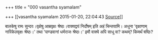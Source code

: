 +++
title = "000 vasantha syamalam"

+++
[[vasantha syamalam	2015-01-20, 22:04:43 [Source](https://groups.google.com/g/samskrita/c/qexBSNdGX2c)]]



बालकेषु रामः सुन्दरः।वृक्षेषु आम्रवृक्षः श्रेष्ठः।वाक्यद्वयं निर्दोषम् इति अहं चिन्तयामि। अधुना 'वृक्षाणाम् नारिकेलवृक्षः श्रेष्ठः।' तथा 'पाण्डवानां धर्मराजः श्रेष्ठः।' इमौ वाक्ये अपि साधू वा? कथम्? किमर्थं षष्ठिः?  

